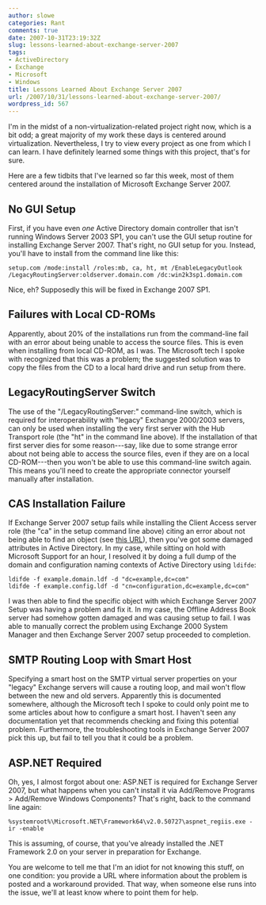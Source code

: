 ```yaml
---
author: slowe
categories: Rant
comments: true
date: 2007-10-31T23:19:32Z
slug: lessons-learned-about-exchange-server-2007
tags:
- ActiveDirectory
- Exchange
- Microsoft
- Windows
title: Lessons Learned About Exchange Server 2007
url: /2007/10/31/lessons-learned-about-exchange-server-2007/
wordpress_id: 567
---
```


I'm in the midst of a non-virtualization-related project right now, which is a bit odd; a great majority of my work these days is centered around virtualization. Nevertheless, I try to view every project as one from which I can learn. I have definitely learned some things with this project, that's for sure.

Here are a few tidbits that I've learned so far this week, most of them centered around the installation of Microsoft Exchange Server 2007.

## No GUI Setup

First, if you have even _one_ Active Directory domain controller that isn't running Windows Server 2003 SP1, you can't use the GUI setup routine for installing Exchange Server 2007. That's right, no GUI setup for you. Instead, you'll have to install from the command line like this:  

	setup.com /mode:install /roles:mb, ca, ht, mt /EnableLegacyOutlook /LegacyRoutingServer:oldserver.domain.com /dc:win2k3sp1.domain.com

Nice, eh? Supposedly this will be fixed in Exchange 2007 SP1.

## Failures with Local CD-ROMs

Apparently, about 20% of the installations run from the command-line fail with an error about being unable to access the source files. This is even when installing from local CD-ROM, as I was. The Microsoft tech I spoke with recognized that this was a problem; the suggested solution was to copy the files from the CD to a local hard drive and run setup from there.

## LegacyRoutingServer Switch

The use of the "/LegacyRoutingServer:" command-line switch, which is required for interoperability with "legacy" Exchange 2000/2003 servers, can only be used when installing the very first server with the Hub Transport role (the "ht" in the command line above). If the installation of that first server dies for some reason---say, like due to some strange error about not being able to access the source files, even if they are on a local CD-ROM---then you won't be able to use this command-line switch again. This means you'll need to create the appropriate connector yourself manually after installation.

## CAS Installation Failure

If Exchange Server 2007 setup fails while installing the Client Access server role (the "ca" in the setup command line above) citing an error about not being able to find an object (see [this URL](http://technet.microsoft.com/en-us/library/bb738162.aspx)), then you've got some damaged attributes in Active Directory. In my case, while sitting on hold with Microsoft Support for an hour, I resolved it by doing a full dump of the domain and configuration naming contexts of Active Directory using `ldifde`:

	ldifde -f example.domain.ldf -d "dc=example,dc=com"  
	ldifde -f example.config.ldf -d "cn=configuration,dc=example,dc=com"

I was then able to find the specific object with which Exchange Server 2007 Setup was having a problem and fix it. In my case, the Offline Address Book server had somehow gotten damaged and was causing setup to fail. I was able to manually correct the problem using Exchange 2000 System Manager and then Exchange Server 2007 setup proceeded to completion.

## SMTP Routing Loop with Smart Host

Specifying a smart host on the SMTP virtual server properties on your "legacy" Exchange servers will cause a routing loop, and mail won't flow between the new and old servers. Apparently this is documented somewhere, although the Microsoft tech I spoke to could only point me to some articles about how to configure a smart host. I haven't seen any documentation yet that recommends checking and fixing this potential problem. Furthermore, the troubleshooting tools in Exchange Server 2007 pick this up, but fail to tell you that it could be a problem.

## ASP.NET Required

Oh, yes, I almost forgot about one: ASP.NET is required for Exchange Server 2007, but what happens when you can't install it via Add/Remove Programs > Add/Remove Windows Components? That's right, back to the command line again:  

	%systemroot%\Microsoft.NET\Framework64\v2.0.50727\aspnet_regiis.exe -ir -enable

This is assuming, of course, that you've already installed the .NET Framework 2.0 on your server in preparation for Exchange.

You are welcome to tell me that I'm an idiot for not knowing this stuff, on one condition: you provide a URL where information about the problem is posted and a workaround provided. That way, when someone else runs into the issue, we'll at least know where to point them for help.
